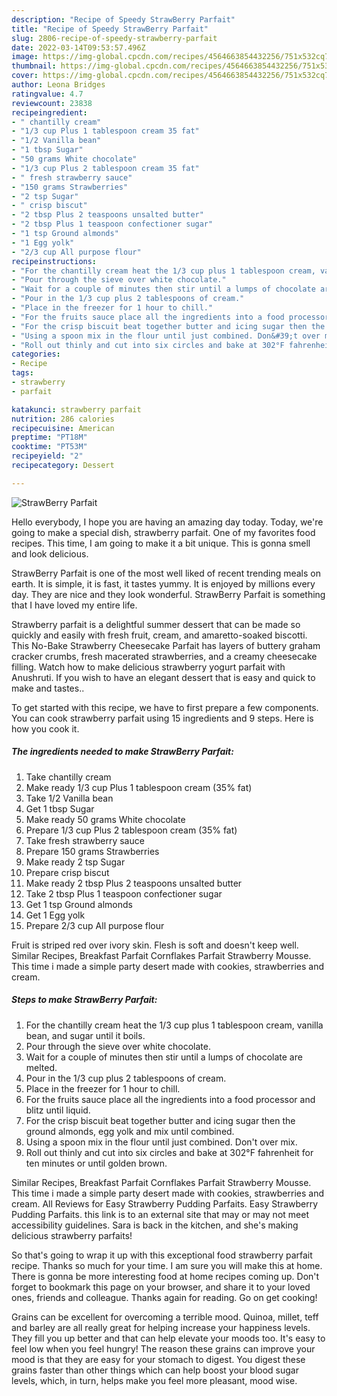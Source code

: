 ```yaml
---
description: "Recipe of Speedy StrawBerry Parfait"
title: "Recipe of Speedy StrawBerry Parfait"
slug: 2806-recipe-of-speedy-strawberry-parfait
date: 2022-03-14T09:53:57.496Z
image: https://img-global.cpcdn.com/recipes/4564663854432256/751x532cq70/strawberry-parfait-recipe-main-photo.jpg
thumbnail: https://img-global.cpcdn.com/recipes/4564663854432256/751x532cq70/strawberry-parfait-recipe-main-photo.jpg
cover: https://img-global.cpcdn.com/recipes/4564663854432256/751x532cq70/strawberry-parfait-recipe-main-photo.jpg
author: Leona Bridges
ratingvalue: 4.7
reviewcount: 23838
recipeingredient:
- " chantilly cream"
- "1/3 cup Plus 1 tablespoon cream 35 fat"
- "1/2 Vanilla bean"
- "1 tbsp Sugar"
- "50 grams White chocolate"
- "1/3 cup Plus 2 tablespoon cream 35 fat"
- " fresh strawberry sauce"
- "150 grams Strawberries"
- "2 tsp Sugar"
- " crisp biscut"
- "2 tbsp Plus 2 teaspoons unsalted butter"
- "2 tbsp Plus 1 teaspoon confectioner sugar"
- "1 tsp Ground almonds"
- "1 Egg yolk"
- "2/3 cup All purpose flour"
recipeinstructions:
- "For the chantilly cream heat the 1/3 cup plus 1 tablespoon cream, vanilla bean, and sugar until it boils."
- "Pour through the sieve over white chocolate."
- "Wait for a couple of minutes then stir until a lumps of chocolate are melted."
- "Pour in the 1/3 cup plus 2 tablespoons of cream."
- "Place in the freezer for 1 hour to chill."
- "For the fruits sauce place all the ingredients into a food processor and blitz until liquid."
- "For the crisp biscuit beat together butter and icing sugar then the ground almonds, egg yolk and mix until combined."
- "Using a spoon mix in the flour until just combined. Don&#39;t over mix."
- "Roll out thinly and cut into six circles and bake at 302°F fahrenheit for ten minutes or until golden brown."
categories:
- Recipe
tags:
- strawberry
- parfait

katakunci: strawberry parfait 
nutrition: 286 calories
recipecuisine: American
preptime: "PT18M"
cooktime: "PT53M"
recipeyield: "2"
recipecategory: Dessert

---
```



![StrawBerry Parfait](https://img-global.cpcdn.com/recipes/4564663854432256/751x532cq70/strawberry-parfait-recipe-main-photo.jpg)

Hello everybody, I hope you are having an amazing day today. Today, we're going to make a special dish, strawberry parfait. One of my favorites food recipes. This time, I am going to make it a bit unique. This is gonna smell and look delicious.

StrawBerry Parfait is one of the most well liked of recent trending meals on earth. It is simple, it is fast, it tastes yummy. It is enjoyed by millions every day. They are nice and they look wonderful. StrawBerry Parfait is something that I have loved my entire life.

Strawberry parfait is a delightful summer dessert that can be made so quickly and easily with fresh fruit, cream, and amaretto-soaked biscotti. This No-Bake Strawberry Cheesecake Parfait has layers of buttery graham cracker crumbs, fresh macerated strawberries, and a creamy cheesecake filling. Watch how to make delicious strawberry yogurt parfait with Anushruti. If you wish to have an elegant dessert that is easy and quick to make and tastes..


To get started with this recipe, we have to first prepare a few components. You can cook strawberry parfait using 15 ingredients and 9 steps. Here is how you cook it.

<!--inarticleads1-->

##### The ingredients needed to make StrawBerry Parfait:

1. Take  chantilly cream
1. Make ready 1/3 cup Plus 1 tablespoon cream (35% fat)
1. Take 1/2 Vanilla bean
1. Get 1 tbsp Sugar
1. Make ready 50 grams White chocolate
1. Prepare 1/3 cup Plus 2 tablespoon cream (35% fat)
1. Take  fresh strawberry sauce
1. Prepare 150 grams Strawberries
1. Make ready 2 tsp Sugar
1. Prepare  crisp biscut
1. Make ready 2 tbsp Plus 2 teaspoons unsalted butter
1. Take 2 tbsp Plus 1 teaspoon confectioner sugar
1. Get 1 tsp Ground almonds
1. Get 1 Egg yolk
1. Prepare 2/3 cup All purpose flour


Fruit is striped red over ivory skin. Flesh is soft and doesn&#39;t keep well. Similar Recipes, Breakfast Parfait Cornflakes Parfait Strawberry Mousse. This time i made a simple party desert made with cookies, strawberries and cream. 

<!--inarticleads2-->

##### Steps to make StrawBerry Parfait:

1. For the chantilly cream heat the 1/3 cup plus 1 tablespoon cream, vanilla bean, and sugar until it boils.
1. Pour through the sieve over white chocolate.
1. Wait for a couple of minutes then stir until a lumps of chocolate are melted.
1. Pour in the 1/3 cup plus 2 tablespoons of cream.
1. Place in the freezer for 1 hour to chill.
1. For the fruits sauce place all the ingredients into a food processor and blitz until liquid.
1. For the crisp biscuit beat together butter and icing sugar then the ground almonds, egg yolk and mix until combined.
1. Using a spoon mix in the flour until just combined. Don&#39;t over mix.
1. Roll out thinly and cut into six circles and bake at 302°F fahrenheit for ten minutes or until golden brown.


Similar Recipes, Breakfast Parfait Cornflakes Parfait Strawberry Mousse. This time i made a simple party desert made with cookies, strawberries and cream. All Reviews for Easy Strawberry Pudding Parfaits. Easy Strawberry Pudding Parfaits. this link is to an external site that may or may not meet accessibility guidelines. Sara is back in the kitchen, and she&#39;s making delicious strawberry parfaits! 

So that's going to wrap it up with this exceptional food strawberry parfait recipe. Thanks so much for your time. I am sure you will make this at home. There is gonna be more interesting food at home recipes coming up. Don't forget to bookmark this page on your browser, and share it to your loved ones, friends and colleague. Thanks again for reading. Go on get cooking!

Grains can be excellent for overcoming a terrible mood. Quinoa, millet, teff and barley are all really great for helping increase your happiness levels. They fill you up better and that can help elevate your moods too. It's easy to feel low when you feel hungry! The reason these grains can improve your mood is that they are easy for your stomach to digest. You digest these grains faster than other things which can help boost your blood sugar levels, which, in turn, helps make you feel more pleasant, mood wise.
